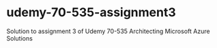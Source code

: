 # udemy-70-535-assignment3
Solution to assignment 3 of Udemy 70-535 Architecting Microsoft Azure Solutions
